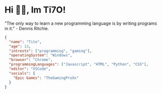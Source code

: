 # Hi 👋🏿, Im Ti7O!
"The only way to learn a new programming language is by writing programs in it." - Dennis Ritchie.
```json
{
  "name": "Tito",
  "age": 13,
  "intrests": ["programming", "gaming"],
  "operatingSystem": "Windows",
  "browser": "Chrome",
  "programmingLanguages": ["Javascript", "HTML", "Python", "CSS"],
  "editor": "VSCode",
  "socials": {
    "Epic Games": "TheGamingProXx"
  }
}
